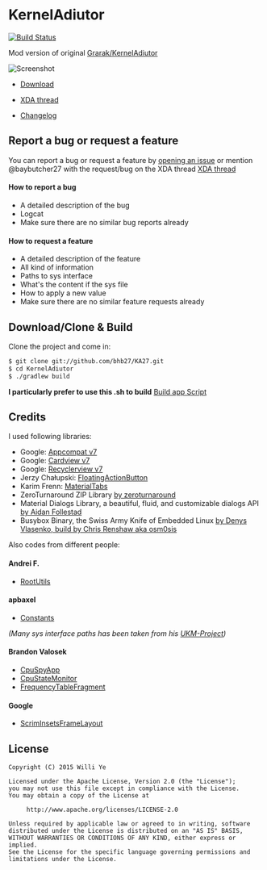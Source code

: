 # KernelAdiutor

[![Build Status](https://travis-ci.org/TheRagingBeast/TRB-KA.svg?branch=master)](https://travis-ci.org/TheRagingBeast/TRB-KA)

Mod version of original  [Grarak/KernelAdiutor](https://github.com/Grarak/KernelAdiutor)

![Screenshot](https://raw.githubusercontent.com/bhb27/KA27/master/screenshots/screenshot.png)

* [Download](https://www.androidfilehost.com/?w=files&flid=48767)

* [XDA thread](http://forum.xda-developers.com/moto-maxx/development/kernel-bhb27-kernel-t3207526)

* [Changelog](https://github.com/bhb27/KernelAdiutor/wiki/Changelog)


## Report a bug or request a feature

You can report a bug or request a feature by [opening an issue](https://github.com/bhb27/KA27/issues/new) or
mention @baybutcher27 with the request/bug on the XDA thread [XDA thread](http://forum.xda-developers.com/moto-maxx/development/kernel-bhb27-kernel-t3207526)

#### How to report a bug
* A detailed description of the bug
* Logcat
* Make sure there are no similar bug reports already

#### How to request a feature
* A detailed description of the feature
* All kind of information
* Paths to sys interface
* What's the content if the sys file
* How to apply a new value
* Make sure there are no similar feature requests already

## Download/Clone & Build

Clone the project and come in:

``` bash
$ git clone git://github.com/bhb27/KA27.git
$ cd KernelAdiutor
$ ./gradlew build
```

**I particularly prefer to use this .sh to build**
[Build app Script](https://github.com/bhb27/KA27/blob/master/app/build_KA.sh)

## Credits

I used following libraries:

* Google: [Appcompat v7](https://developer.android.com/tools/support-library/features.html#v7-appcompat)
* Google: [Cardview v7](https://developer.android.com/tools/support-library/features.html#v7-cardview)
* Google: [Recyclerview v7](https://developer.android.com/tools/support-library/features.html#v7-recyclerview)
* Jerzy Chałupski: [FloatingActionButton](https://github.com/futuresimple/android-floating-action-button)
* Karim Frenn: [MaterialTabs](https://github.com/pizza/MaterialTabs)
* ZeroTurnaround ZIP Library [by zeroturnaround](https://github.com/zeroturnaround/zt-zip)
* Material Dialogs Library, a beautiful, fluid, and customizable dialogs API [by Aidan Follestad](https://github.com/afollestad/material-dialogs)
* Busybox Binary, the Swiss Army Knife of Embedded Linux [by Denys Vlasenko, build by Chris Renshaw aka osm0sis](https://forum.xda-developers.com/showthread.php?t=2239421)

Also codes from different people:

#### Andrei F.

* [RootUtils](https://github.com/Grarak/KernelAdiutor/blob/master/library/src/main/java/com/kerneladiutor/library/root/RootUtils.java)

#### apbaxel

* [Constants](https://github.com/Grarak/KernelAdiutor/blob/master/app/src/main/java/com/grarak/kerneladiutor/utils/Constants.java)

_(Many sys interface paths has been taken from his [UKM-Project](https://github.com/apbaxel/UKM))_

#### Brandon Valosek

* [CpuSpyApp](https://github.com/Grarak/KernelAdiutor/blob/master/app/src/main/java/com/bvalosek/cpuspy/CpuSpyApp.java)
* [CpuStateMonitor](https://github.com/Grarak/KernelAdiutor/blob/master/app/src/main/java/com/bvalosek/cpuspy/CpuStateMonitor.java)
* [FrequencyTableFragment](https://github.com/Grarak/KernelAdiutor/blob/master/app/src/main/java/com/grarak/kerneladiutor/fragments/information/FrequencyTableFragment.java)

#### Google

* [ScrimInsetsFrameLayout](https://github.com/Grarak/KernelAdiutor/blob/master/app/src/main/java/com/grarak/kerneladiutor/elements/ScrimInsetsFrameLayout.java)

## License

    Copyright (C) 2015 Willi Ye

    Licensed under the Apache License, Version 2.0 (the "License");
    you may not use this file except in compliance with the License.
    You may obtain a copy of the License at

         http://www.apache.org/licenses/LICENSE-2.0

    Unless required by applicable law or agreed to in writing, software
    distributed under the License is distributed on an "AS IS" BASIS,
    WITHOUT WARRANTIES OR CONDITIONS OF ANY KIND, either express or implied.
    See the License for the specific language governing permissions and
    limitations under the License.
